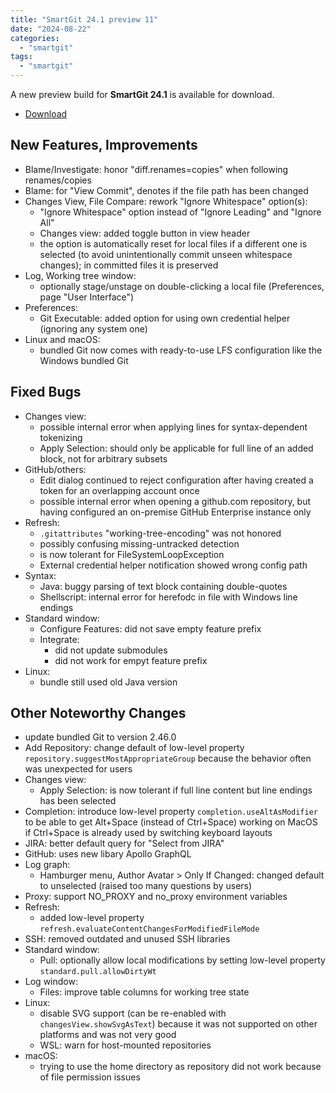 ```yaml
---
title: "SmartGit 24.1 preview 11"
date: "2024-08-22"
categories: 
  - "smartgit"
tags: 
  - "smartgit"
---
```


A new preview build for **SmartGit 24.1** is available for download.

- [Download](https://www.syntevo.com/smartgit/preview)

## New Features, Improvements
- Blame/Investigate: honor "diff.renames=copies" when following renames/copies
- Blame: for "View Commit", denotes if the file path has been changed
- Changes View, File Compare: rework "Ignore Whitespace" option(s):
	- "Ignore Whitespace" option instead of "Ignore Leading" and "Ignore All"
	- Changes view: added toggle button in view header
	- the option is automatically reset for local files if a different one is selected (to avoid unintentionally commit unseen whitespace changes); in committed files it is preserved
- Log, Working tree window:
	- optionally stage/unstage on double-clicking a local file (Preferences, page "User Interface")
- Preferences:
	- Git Executable: added option for using own credential helper (ignoring any system one)
- Linux and macOS:
	- bundled Git now comes with ready-to-use LFS configuration like the Windows bundled Git

## Fixed Bugs
- Changes view:
	- possible internal error when applying lines for syntax-dependent tokenizing
	- Apply Selection: should only be applicable for full line of an added block, not for arbitrary subsets
- GitHub/others:
	- Edit dialog continued to reject configuration after having created a token for an overlapping account once
	- possible internal error when opening a github.com repository, but having configured an on-premise GitHub Enterprise instance only
- Refresh:
	- `.gitattributes` "working-tree-encoding" was not honored
	- possibly confusing missing-untracked detection
	- is now tolerant for FileSystemLoopException
	- External credential helper notification showed wrong config path
- Syntax:
	- Java: buggy parsing of text block containing double-quotes
	- Shellscript: internal error for herefodc in file with Windows line endings
- Standard window:
	- Configure Features: did not save empty feature prefix
	- Integrate:
		- did not update submodules
		- did not work for empyt feature prefix
- Linux:
	- bundle still used old Java version

## Other Noteworthy Changes
- update bundled Git to version 2.46.0
- Add Repository: change default of low-level property `repository.suggestMostAppropriateGroup` because the behavior often was unexpected for users
- Changes view:
	- Apply Selection: is now tolerant if full line content but line endings has been selected
- Completion: introduce low-level property `completion.useAltAsModifier` to be able to get Alt+Space (instead of Ctrl+Space) working on MacOS if Ctrl+Space is already used by switching keyboard layouts
- JIRA: better default query for "Select from JIRA"
- GitHub: uses new libary Apollo GraphQL
- Log graph:
	- Hamburger menu, Author Avatar > Only If Changed: changed default to unselected (raised too many questions by users)
- Proxy: support NO_PROXY and no_proxy environment variables
- Refresh:
	- added low-level property `refresh.evaluateContentChangesForModifiedFileMode`
- SSH: removed outdated and unused SSH libraries
- Standard window:
	- Pull: optionally allow local modifications by setting low-level property `standard.pull.allowDirtyWt`
- Log window:
	- Files: improve table columns for working tree state
- Linux:
	- disable SVG support (can be re-enabled with `changesView.showSvgAsText`) because it was not supported on other platforms and was not very good
	- WSL: warn for host-mounted repositories
- macOS:
	- trying to use the home directory as repository did not work because of file permission issues
